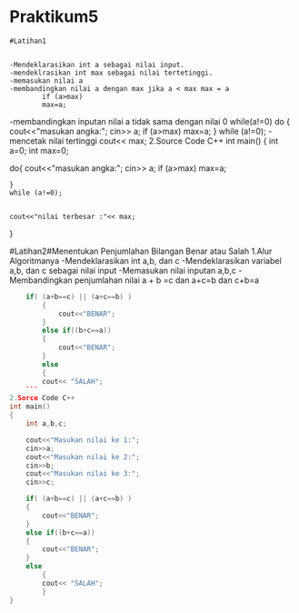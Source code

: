 # Praktikum5
		
	#Latihan1
		 
	
	-Mendeklarasikan int a sebagai nilai input.
	-mendeklrasikan int max sebagai nilai tertetinggi.
	-memasukan nilai a
	-membandingkan nilai a dengan max jika a < max max = a
			if (a>max)
			max=a;
-membandingkan inputan nilai a tidak sama dengan nilai 0 while(a!=0)
			do {
			cout<<"masukan angka:";
    			cin>> a;
      			if (a>max)
        		max=a;
			    }
    			while (a!=0);
-mencetak nilai tertinggi cout<< max;
2.Source Code C++
	int main()
{
   int a=0;
   int max=0;

  do{
    cout<<"masukan angka:";
    cin>> a;
      if (a>max)
        max=a;

    }
    while (a!=0);


    cout<<"nilai terbesar :"<< max;
}


#Latihan2#Menentukan Penjumlahan Bilangan Benar atau Salah
1.Alur Algoritmanya
	-Mendeklarasikan int a,b, dan c
	-Mendeklarasikan variabel a,b, dan c sebagai nilai input
	-Memasukan nilai inputan a,b,c
	-Membandingkan penjumlahan nilai a + b =c dan a+c=b dan c+b=a
```c++
	if( (a+b==c) || (a+c==b) )
		{
    		cout<<"BENAR";
		}
		else if((b+c==a))
		{
    		cout<<"BENAR";
		}
		else
    	{
    	cout<< "SALAH";
    ```
2.Sorce Code C++
int main()
{
    int a,b,c;

    cout<<"Masukan nilai ke 1:";
    cin>>a;
    cout<<"Masukan nilai ke 2:";
    cin>>b;
    cout<<"Masukan nilai ke 3:";
    cin>>c;

    if( (a+b==c) || (a+c==b) )
    {
        cout<<"BENAR";
    }
    else if((b+c==a))
    {
        cout<<"BENAR";
    }
    else
        {
        cout<< "SALAH";
        }
}



